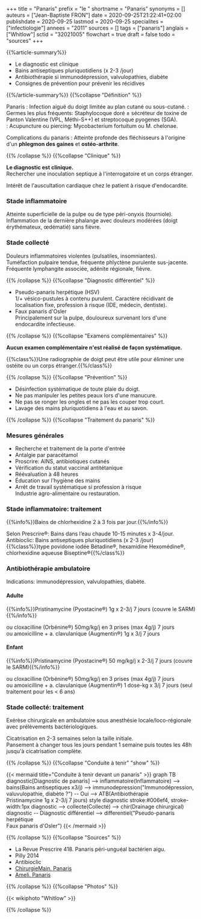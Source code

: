 +++
title = "Panaris"
prefix = "le "
shortname = "Panaris"
synonyms = []
auteurs = ["Jean-Baptiste FRON"]
date = 2020-09-25T21:22:41+02:00
publishdate = 2020-09-25
lastmod = 2020-09-25
specialites = ["infectiologie"]
annees = "2011"
sources = []
tags = ["panaris"]
anglais = ["Whitlow"]
sctid = "32021005"
flowchart = true
draft = false
todo = "sources"
+++

{{%article-summary%}}

- Le diagnostic est clinique
- Bains antiseptiques pluriquotidiens (x 2-3 /jour)
- Antibiothérapie si immunodépression, valvulopathies, diabète
- Consignes de prévention pour prévenir les récidives

{{%/article-summary%}}
{{%collapse "Définition" %}}

Panaris
: Infection aiguë du doigt limitée au plan cutané ou sous-cutané.
: Germes les plus fréquents: Staphylocoque doré ± sécréteur de toxine de Panton Valentine (VPL, Méthi-S++) et streptocoque pyogenes (SGA).  
: Acupuncture ou piercing: Mycobacterium fortuitum ou M. chelonae.

Complications du panaris
: Atteinte profonde des fléchisseurs à l'origine d'un **phlegmon des gaines** et **ostéo-arthrite**.

{{% /collapse %}}
{{%collapse "Clinique" %}}

**Le diagnostic est clinique.**  
Rechercher une inoculation septique à l'interrogatoire et un corps étranger.

Intérêt de l'auscultation cardiaque chez le patient à risque d'endocardite.

### Stade inflammatoire

Atteinte superficielle de la pulpe ou de type péri-onyxis (tourniole).  
Inflammation de la dernière phalange avec douleurs modérées (doigt érythémateux, œdématié) sans fièvre.

### Stade collecté

Douleurs inflammatoires violentes (pulsatiles, insomniantes).  
Tuméfaction pulpaire tendue, fréquente phlyctène purulente sus-jacente.  
Fréquente lymphangite associée, adénite régionale, fièvre.

{{% /collapse %}}
{{%collapse "Diagnostic différentiel" %}}

- Pseudo-panaris herpétique (HSV)  
1/+ vésico-pustules à contenu purulent. Caractère récidivant de localisation fixe, profession à risque (IDE, médecin, dentiste).  
- Faux panaris d'Osler  
Principalement sur la pulpe, douloureux survenant lors d'une endocardite infectieuse.

{{% /collapse %}}
{{%collapse "Examens complémentaires" %}}

**Aucun examen complémentaire n'est réalisé de façon systématique.**

{{%class%}}Une radiographie de doigt peut être utile pour éliminer une ostéite ou un corps étranger.{{%/class%}}

{{% /collapse %}}
{{%collapse "Prévention" %}}

- Désinfection systématique de toute plaie du doigt.
- Ne pas manipuler les petites peaux lors d'une manucure.
- Ne pas se ronger les ongles et ne pas les couper trop court.
- Lavage des mains pluriquotidiens à l'eau et au savon.

{{% /collapse %}}
{{%collapse "Traitement du panaris" %}}

### Mesures générales

- Recherche et traitement de la porte d'entrée
- Antalgie par paracétamol
- Proscrire: AINS, antibiotiques cutanés
- Vérification du statut vaccinal antitétanique
- Réévaluation à 48 heures
- Éducation sur l'hygiène des mains
- Arrêt de travail systématique si profession à risque  
Industrie agro-alimentaire ou restauration.

### Stade inflammatoire: traitement

{{%info%}}Bains de chlorhexidine 2 à 3 fois par jour.{{%/info%}}

Selon Prescrire®: Bains dans l’eau chaude 10-15 minutes x 3-4/jour.  
Antibioclic: Bains antiseptiques pluriquotidiens (x 2-3 /jour)  
{{%class%}}type povidone iodée Bétadine®, hexamidine Hexomédine®, chlorhexidine aqueuse Biseptine®{{%/class%}}

### Antibiothérapie ambulatoire

Indications: immunodépression, valvulopathies, diabète.

#### Adulte

{{%info%}}Pristinamycine (Pyostacine®) 1g x 2-3/j 7 jours (couvre le SARM){{%/info%}}

ou cloxacilline (Orbénine®) 50mg/kg/j en 3 prises (max 4g/j) 7 jours  
ou amoxicilline + a. clavulanique (Augmentin®) 1g x 3/j 7 jours

#### Enfant

{{%info%}}Pristinamycine (Pyostacine®)  50 mg/kg/j x 2-3/j 7 jours (couvre le SARM){{%/info%}}

ou cloxacilline (Orbénine®) 50mg/kg/j en 3 prises (max 4g/j) 7 jours  
ou amoxicilline + a. clavulanique (Augmentin®) 1 dose-kg x 3/j 7 jours (seul traitement pour les < 6 ans)

### Stade collecté: traitement

Exérèse chirurgicale en ambulatoire sous anesthésie locale/loco-régionale avec prélèvements bactériologiques.

Cicatrisation en 2-3 semaines selon la taille initiale.  
Pansement à changer tous les jours pendant 1 semaine puis toutes les 48h jusqu'à cicatrisation complète.

{{% /collapse %}}
{{%collapse "Conduite à tenir" "show" %}}

{{< mermaid title="Conduite à tenir devant un panaris" >}}
graph TB
  diagnostic[Diagnostic de panaris] --> inflammatoire(Inflammatoire) --> bains(Bains antiseptiques x3/j) --> immunodepression("Immunodépression,<br>valuvulopathie, diabète ?") -- Oui --> ATB(Antibiothérapie<br>Pristinamycine 1g x 2-3/j 7 jours)
  style diagnostic stroke:#006ef4, stroke-width:1px
  diagnostic --> collecte(Collecté) --> chir(Drainage chirurgical)
  diagnostic -- Diagnostic différentiel --> differentiel("Pseudo-panaris herpétique<br>Faux panaris d'Osler")
{{< /mermaid >}}

{{% /collapse %}}
{{%collapse "Sources" %}}

- La Revue Prescrire 418. Panaris péri-unguéal bactérien aigu.
- Pilly 2014
- Antibioclic
- [ChirurgieMain. Panaris](http://chirurgiemain.fr/pathologies-main-poignet/traumatismes/panaris/)
- [Ameli. Panaris](https://www.ameli.fr/assure/sante/themes/panaris)

{{% /collapse %}}
{{%collapse "Photos" %}}

{{< wikiphoto "Whitlow" >}}

{{% /collapse %}}
